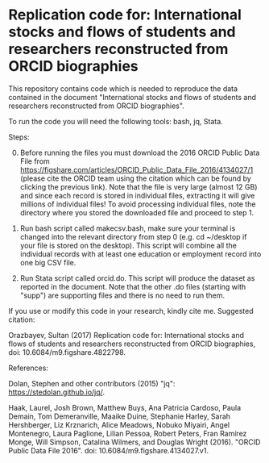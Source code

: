 # Replication code for: International stocks and flows of students and researchers reconstructed from ORCID biographies

This repository contains code which is needed to reproduce the data contained in the document "International stocks and flows of students and researchers reconstructed from ORCID biographies". 

To run the code you will need the following tools: bash, jq, Stata.

Steps:

0. Before running the files you must download the 2016 ORCID Public Data File from https://figshare.com/articles/ORCID_Public_Data_File_2016/4134027/1 (please cite the ORCID team using the citation which can be found by clicking the previous link). Note that the file is very large (almost 12 GB) and since each record is stored in individual files, extracting it will give millions of individual files! To avoid processing individual files, note the directory where you stored the downloaded file and proceed to step 1.

1. Run bash script called makecsv.bash, make sure your terminal is changed into the relevant directory from step 0 (e.g. cd ~/desktop if your file is stored on the desktop). This script will combine all the individual records with at least one education or employment record into one big CSV file.

2. Run Stata script called orcid.do. This script will produce the dataset as reported in the document. Note that the other .do files (starting with "supp") are supporting files and there is no need to run them.

If you use or modify this code in your research, kindly cite me. Suggested citation:

Orazbayev, Sultan (2017) Replication code for: International stocks and flows of students and researchers reconstructed from ORCID biographies, doi: 10.6084/m9.figshare.4822798.

References:

Dolan, Stephen and other contributors (2015) "jq": https://stedolan.github.io/jq/.

Haak, Laurel, Josh Brown, Matthew Buys, Ana Patricia Cardoso, Paula Demain, Tom Demeranville, Maaike Duine, Stephanie Harley, Sarah Hershberger, Liz Krznarich, Alice Meadows, Nobuko Miyairi, Angel Montenegro, Laura Paglione, Lilian Pessoa, Robert Peters, Fran Ramı́rez Monge, Will Simpson, Catalina Wilmers, and Douglas Wright (2016). "ORCID Public Data File 2016". doi: 10.6084/m9.figshare.4134027.v1.
